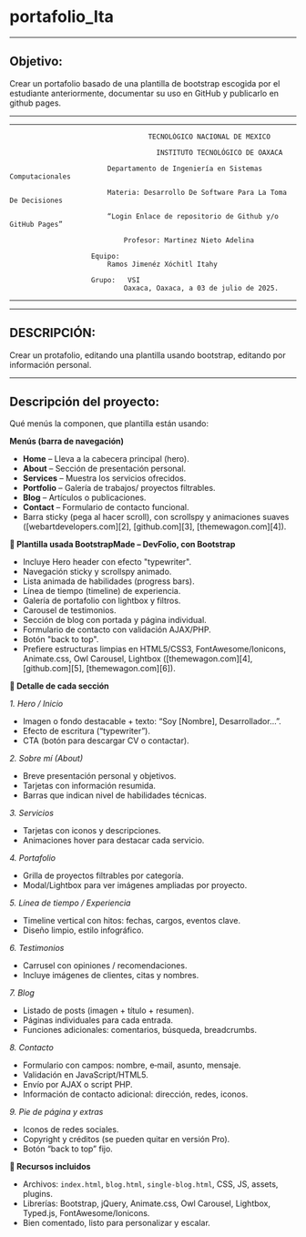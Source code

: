 # portafolio_Ita
-----------------------------------------------------------------------------------------------------------------------------------------------------------------------------------
Objetivo: 
-----------------------------------------------------------------------------------------------------------------------------------------------------------------------------------
Crear un portafolio basado de una plantilla de bootstrap escogida  por el estudiante anteriormente, documentar su uso en GitHub y publicarlo en github pages.

---------------------------------------------------------------------------------------------------------------------------------------------------------------------------------
---------------------------------------------------------------------------------------------------------------------------------------------------------------------------------

	                                  TECNOLÓGICO NACIONAL DE MEXICO
                  
                               			INSTITUTO TECNOLÓGICO DE OAXACA			
                  
                  			Departamento de Ingeniería en Sistemas Computacionales
                  
                  			Materia: Desarrollo De Software Para La Toma De Decisiones
                     
                  			“Login Enlace de repositorio de Github y/o GitHub Pages”
                  
                  				Profesor: Martinez Nieto Adelina
                  	
                  		Equipo: 
                  			Ramos Jimenéz Xóchitl Itahy
                     
                  		Grupo:   VSI
                  				Oaxaca, Oaxaca, a 03 de julio de 2025.

---------------------------------------------------------------------------------------------------------------------------------------------------------------------------------
---------------------------------------------------------------------------------------------------------------------------------------------------------------------------------
DESCRIPCIÓN: 
---------------------------------------------------------------------------------------------------------------------------------------------------------------------------------
Crear un protafolio, editando una plantilla usando bootstrap, editando por información personal.

---------------------------------------------------------------------------------------------------------------------------------------------------------------------------------
Descripción del proyecto:
---------------------------------------------------------------------------------------------------------------------------------------------------------------------------------
Qué menús la componen, que plantilla están usando: 

**Menús (barra de navegación)**

* **Home** – Lleva a la cabecera principal (hero).
* **About** – Sección de presentación personal.
* **Services** – Muestra los servicios ofrecidos.
* **Portfolio** – Galería de trabajos/ proyectos filtrables.
* **Blog** – Artículos o publicaciones.
* **Contact** – Formulario de contacto funcional.
* Barra sticky (pega al hacer scroll), con scrollspy y animaciones suaves ([webartdevelopers.com][2], [github.com][3], [themewagon.com][4]).

**📄 Plantilla usada BootstrapMade – DevFolio, con Bootstrap**

  * Incluye Hero header con efecto "typewriter".
  * Navegación sticky y scrollspy animado.
  * Lista animada de habilidades (progress bars).
  * Línea de tiempo (timeline) de experiencia.
  * Galería de portafolio con lightbox y filtros.
  * Carousel de testimonios.
  * Sección de blog con portada y página individual.
  * Formulario de contacto con validación AJAX/PHP.
  * Botón "back to top".
  * Prefiere estructuras limpias en HTML5/CSS3, FontAwesome/Ionicons, Animate.css, Owl Carousel, Lightbox ([themewagon.com][4], [github.com][5], [themewagon.com][6]).

**🧩 Detalle de cada sección**

*1. Hero / Inicio*

* Imagen o fondo destacable + texto: “Soy \[Nombre], Desarrollador…”.
* Efecto de escritura (“typewriter”).
* CTA (botón para descargar CV o contactar).

*2. Sobre mí (About)*

* Breve presentación personal y objetivos.
* Tarjetas con información resumida.
* Barras que indican nivel de habilidades técnicas.

*3. Servicios*

* Tarjetas con iconos y descripciones.
* Animaciones hover para destacar cada servicio.

*4. Portafolio*

* Grilla de proyectos filtrables por categoría.
* Modal/Lightbox para ver imágenes ampliadas por proyecto.

*5. Línea de tiempo / Experiencia*

* Timeline vertical con hitos: fechas, cargos, eventos clave.
* Diseño limpio, estilo infográfico.

*6. Testimonios*

* Carrusel con opiniones / recomendaciones.
* Incluye imágenes de clientes, citas y nombres.

*7. Blog*

* Listado de posts (imagen + título + resumen).
* Páginas individuales para cada entrada.
* Funciones adicionales: comentarios, búsqueda, breadcrumbs.

*8. Contacto*

* Formulario con campos: nombre, e‑mail, asunto, mensaje.
* Validación en JavaScript/HTML5.
* Envío por AJAX o script PHP.
* Información de contacto adicional: dirección, redes, iconos.

*9. Pie de página y extras*

* Iconos de redes sociales.
* Copyright y créditos (se pueden quitar en versión Pro).
* Botón “back to top” fijo.

**🚀 Recursos incluidos**

* Archivos: `index.html`, `blog.html`, `single-blog.html`, CSS, JS, assets, plugins.
* Librerías: Bootstrap, jQuery, Animate.css, Owl Carousel, Lightbox, Typed.js, FontAwesome/Ionicons.
* Bien comentado, listo para personalizar y escalar.



















